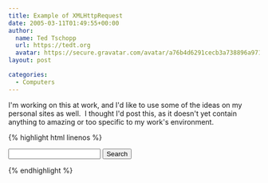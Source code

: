```yaml
---
title: Example of XMLHttpRequest
date: 2005-03-11T01:49:55+00:00
author:
  name: Ted Tschopp
  url: https://tedt.org
  avatar: https://secure.gravatar.com/avatar/a76b4d6291cecb3a738896a971bfb903?s=512&d=mp&r=g
layout: post

categories:
  - Computers
---
```

I'm working on this at work, and I'd like to use some of the ideas on my personal sites as well.  I thought I'd post this, as it doesn't yet contain anything to amazing or too specific to my work's environment.

{% highlight html linenos %}
<!DOCTYPE HTML PUBLIC "-//W3C//DTD HTML 4.01 Transitional//EN" "http://www.w3.org/TR/html4/loose.dtd">
<html>

<head>
    <title></title>
</head>
<script>
    // global flag
    var isIE = false;

    function searchforEmployee(SearchTerm) {
        var url = "http://ednat.sce.com/edn/cgi-bin/empsearch32XML.pl?EmployeeName=" + SearchTerm
        var XMLRequest = false;
        var Response;
        /*@cc_on @*/
        /*@if (@_jscript_version >= 5)
          // JScript gives us Conditional compilation, we can cope with old IE versions.
          // and security blocked creation of the objects.
          try {
           XMLRequest = new ActiveXObject("Msxml2.XMLHTTP");
           isIE = true;
          } 
          catch (e) {
           try {
            XMLRequest = new ActiveXObject("Microsoft.XMLHTTP");
            isIE = true;
           } 
           catch (E) {
              XMLRequest = false;
           }
          }
        @end @*/
        if (!XMLRequest && typeof XMLHttpRequest != 'undefined') {
            XMLRequest = new XMLHttpRequest();
        }
        XMLRequest.open("GET", url, true);
        XMLRequest.onreadystatechange = function() {
            if (XMLRequest.readyState == 4) {
                Response = XMLRequest.responseXML;

                var employees = Response.getElementsByTagName("EMPLOYEE");
                //Clear the previous results
                SearchResultsDiv.innerHTML = "";

                // Add a table to the div
                var table = document.createElement("table");
                table.setAttribute("border", "1");
                table.setAttribute("width", "100%");
                SearchResultsDiv.appendChild(table);

                // Add a caption
                var caption = "Employee Search Results for '" + SearchTerm + "'";
                table.createCaption().appendChild(document.createTextNode(caption));
                // Add a Header
                var header = table.createTHead();
                var headerrow = header.insertRow(0);
                headerrow.insertCell(0).appendChild(document.createTextNode("Name"));
                headerrow.insertCell(0).appendChild(document.createTextNode("Last Name"));
                headerrow.insertCell(1).appendChild(document.createTextNode("PAX"));
                headerrow.insertCell(2).appendChild(document.createTextNode("Title"));
                headerrow.insertCell(3).appendChild(document.createTextNode("Pager"));
                headerrow.insertCell(4).appendChild(document.createTextNode("Email"));

                for (var i = 0; i < employees.length; i++) {
                    thisEmployee = employees[i];
                    // Parse the XML Document Node
                    var thisEmp_last = thisEmployee.getElementsByTagName("emp_last")[0].firstChild.data;
                    var thisEmp_first = thisEmployee.getElementsByTagName("emp_first")[0].firstChild.data;
                    var thisPax_num = thisEmployee.getElementsByTagName("pax_num")[0].firstChild.data;
                    var thisPin = thisEmployee.getElementsByTagName("pin")[0].firstChild.data;
                    var thisTitle = thisEmployee.getElementsByTagName("title")[0].firstChild.data;
                    var thisPagernum = thisEmployee.getElementsByTagName("pagernum")[0].firstChild.data;
                    var thisPre_name_flag = thisEmployee.getElementsByTagName("pre_name_flag")[0].firstChild.data;
                    var thisLegal_last = thisEmployee.getElementsByTagName("legal_last")[0].firstChild.data;
                    var thisShortname = thisEmployee.getElementsByTagName("shortname")[0].firstChild.data;
                    var thisDominoserver = thisEmployee.getElementsByTagName("dominoserver")[0].firstChild.data;
                    var thisMfpd = thisEmployee.getElementsByTagName("mfpd")[0].firstChild.data;
                    var thisPager_checked = thisEmployee.getElementsByTagName("pager_checked")[0].firstChild.data;
                    var thisCell_checked = thisEmployee.getElementsByTagName("cell_checked")[0].firstChild.data;
                    var thisBlackberry_checked = thisEmployee.getElementsByTagName("blackberry_checked")[0].firstChild.data;
                    var thisMail_checked = thisEmployee.getElementsByTagName("mail_checked")[0].firstChild.data;
                    var thisPager_publish = thisEmployee.getElementsByTagName("pager_publish")[0].firstChild.data;
                    var thisCell_publish = thisEmployee.getElementsByTagName("cell_publish")[0].firstChild.data;
                    var thisMfpd_publish = thisEmployee.getElementsByTagName("mfpd_publish")[0].firstChild.data;
                    var thisCell_area = thisEmployee.getElementsByTagName("cell_publish")[0].firstChild.data;
                    var thisCell_phone = thisEmployee.getElementsByTagName("cell_phone")[0].firstChild.data;
                    // Process
                    // Step 1. Create a new Search Results Set of divs to add to the page
                    var row = table.insertRow(i + 1);
                    row.insertCell(0).appendChild(document.createTextNode(thisEmp_first + " " + thisEmp_last));
                    row.insertCell(1).appendChild(document.createTextNode(thisEmp_last));
                    row.insertCell(2).appendChild(document.createTextNode(thisPax_num));
                    row.insertCell(3).appendChild(document.createTextNode(thisTitle));
                    row.insertCell(4).appendChild(document.createTextNode(thisPagernum));
                    row.insertCell(5).appendChild(document.createTextNode(thisDominoserver));
                }
            }
        }
        XMLRequest.send(null)
    }
</script>

<body>
    <form id="employeeSearchForm" name="employeeSearchForm">
        <input type="text" id="searchterm">
        <!---           onkeypress="(employeeSearchForm.searchterm.value.length > 2) ? searchforEmployee(employeeSearchForm.searchterm.value) : SearchResultsDiv.innerHTML='';  searchlength.value = employeeSearchForm.searchterm.value.length;" > --->
        <input type="button" onclick="searchforEmployee(employeeSearchForm.searchterm.value);" id="Search" value="Search">
    </form>
    <div id="searchlength"></div>
    <div id="SearchResultsDiv">
    </div>
</body>

</html>
{% endhighlight %}
